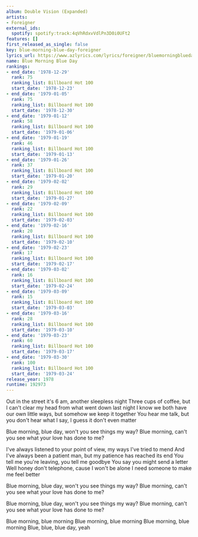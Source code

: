 ```yaml
---
album: Double Vision (Expanded)
artists:
- Foreigner
external_ids:
  spotify: spotify:track:4qVhRdxvVdlPn3D0i0UFt2
features: []
first_released_as_single: false
key: blue-morning-blue-day-foreigner
lyrics_url: https://www.azlyrics.com/lyrics/foreigner/bluemorningblueday.html
name: Blue Morning Blue Day
rankings:
- end_date: '1978-12-29'
  rank: 75
  ranking_list: Billboard Hot 100
  start_date: '1978-12-23'
- end_date: '1979-01-05'
  rank: 75
  ranking_list: Billboard Hot 100
  start_date: '1978-12-30'
- end_date: '1979-01-12'
  rank: 58
  ranking_list: Billboard Hot 100
  start_date: '1979-01-06'
- end_date: '1979-01-19'
  rank: 46
  ranking_list: Billboard Hot 100
  start_date: '1979-01-13'
- end_date: '1979-01-26'
  rank: 37
  ranking_list: Billboard Hot 100
  start_date: '1979-01-20'
- end_date: '1979-02-02'
  rank: 29
  ranking_list: Billboard Hot 100
  start_date: '1979-01-27'
- end_date: '1979-02-09'
  rank: 22
  ranking_list: Billboard Hot 100
  start_date: '1979-02-03'
- end_date: '1979-02-16'
  rank: 20
  ranking_list: Billboard Hot 100
  start_date: '1979-02-10'
- end_date: '1979-02-23'
  rank: 17
  ranking_list: Billboard Hot 100
  start_date: '1979-02-17'
- end_date: '1979-03-02'
  rank: 16
  ranking_list: Billboard Hot 100
  start_date: '1979-02-24'
- end_date: '1979-03-09'
  rank: 15
  ranking_list: Billboard Hot 100
  start_date: '1979-03-03'
- end_date: '1979-03-16'
  rank: 28
  ranking_list: Billboard Hot 100
  start_date: '1979-03-10'
- end_date: '1979-03-23'
  rank: 60
  ranking_list: Billboard Hot 100
  start_date: '1979-03-17'
- end_date: '1979-03-30'
  rank: 100
  ranking_list: Billboard Hot 100
  start_date: '1979-03-24'
release_year: 1978
runtime: 192973
---
```

Out in the street it's 6 am, another sleepless night
Three cups of coffee, but I can't clear my head from what went down last night
I know we both have our own little ways, but somehow we keep it together
You hear me talk, but you don't hear what I say, I guess it don't even matter

Blue morning, blue day, won't you see things my way?
Blue morning, can't you see what your love has done to me?

I've always listened to your point of view, my ways I've tried to mend
And I've always been a patient man, but my patience has reached its end
You tell me you're leaving, you tell me goodbye
You say you might send a letter
Well honey don't telephone, cause I won't be alone
I need someone to make me feel better

Blue morning, blue day, won't you see things my way?
Blue morning, can't you see what your love has done to me?

Blue morning, blue day, won't you see things my way?
Blue morning, can't you see what your love has done to me?

Blue morning, blue morning
Blue morning, blue morning
Blue morning, blue morning
Blue, blue, blue day, yeah
